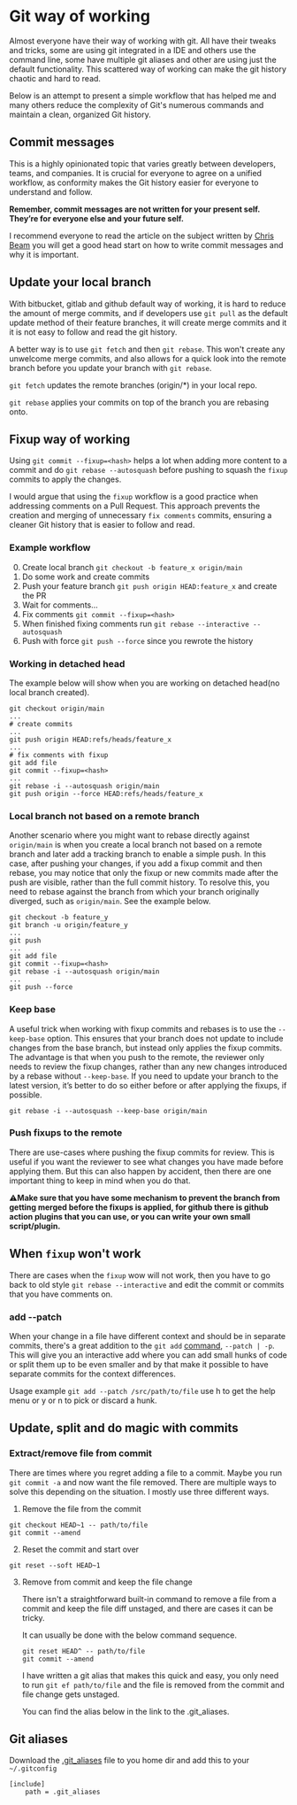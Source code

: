 # Git way of working
Almost everyone have their way of working with git. All have their tweaks and
tricks, some are using git integrated in a IDE and others use the command line,
some have multiple git aliases and other are using just the default
functionality. This scattered way of working can make the git history chaotic
and hard to read.

Below is an attempt to present a simple workflow that has helped me and many
others reduce the complexity of Git's numerous commands and maintain a clean,
organized Git history.

## Commit messages
This is a highly opinionated topic that varies greatly between developers,
teams, and companies. It is crucial for everyone to agree on a unified
workflow, as conformity makes the Git history easier for everyone to understand
and follow.

__Remember, commit messages are not written for your present self. They’re for
everyone else and your future self.__

I recommend everyone to read the article on the subject written by [Chris Beam](https://chris.beams.io/posts/git-commit/#imperative)
you will get a good head start on how to write commit messages and why it is
important.

## Update your local branch
With bitbucket, gitlab and github default way of working, it is hard to reduce
the amount of merge commits, and if developers use `git pull` as the default
update method of their feature branches, it will create merge commits and it
it is not easy to follow and read the git history.

A better way is to use `git fetch` and then `git rebase`. This won't create any
unwelcome merge commits, and also allows for a quick look into the remote
branch before you update your branch with `git rebase`.

`git fetch` updates the remote branches (origin/*) in your local repo.

`git rebase` applies your commits on top of the branch you are
rebasing onto.

## Fixup way of working
Using `git commit --fixup=<hash>` helps a lot when adding more content to a
commit and do `git rebase --autosquash` before pushing to
squash the `fixup` commits to apply the changes.

I would argue that using the `fixup` workflow is a good practice when addressing
comments on a Pull Request. This approach prevents the creation and merging of
unnecessary `fix comments` commits, ensuring a cleaner Git history that is
easier to follow and read.

### Example workflow
0. Create local branch `git checkout -b feature_x origin/main`
1. Do some work and create commits
2. Push your feature branch `git push origin HEAD:feature_x` and create the PR
3. Wait for comments...
4. Fix comments `git commit --fixup=<hash>`
5. When finished fixing comments run `git rebase --interactive --autosquash`
6. Push with force `git push --force` since you rewrote the history

### Working in detached head
The example below will show when you are working on detached head(no local
branch created).

```
git checkout origin/main
...
# create commits
...
git push origin HEAD:refs/heads/feature_x
...
# fix comments with fixup
git add file
git commit --fixup=<hash>
...
git rebase -i --autosquash origin/main
git push origin --force HEAD:refs/heads/feature_x
```

### Local branch not based on a remote branch
Another scenario where you might want to rebase directly against `origin/main` is
when you create a local branch not based on a remote branch and later add a
tracking branch to enable a simple push. In this case, after pushing your
changes, if you add a fixup commit and then rebase, you may notice that only
the fixup or new commits made after the push are visible, rather than the full
commit history. To resolve this, you need to rebase against the branch from
which your branch originally diverged, such as `origin/main`. See the example
below.

```
git checkout -b feature_y
git branch -u origin/feature_y
...
git push
...
git add file
git commit --fixup=<hash>
git rebase -i --autosquash origin/main
...
git push --force

```

### Keep base
A useful trick when working with fixup commits and rebases is to use the
`--keep-base` option. This ensures that your branch does not update to include
changes from the base branch, but instead only applies the fixup commits. The
advantage is that when you push to the remote, the reviewer only needs to
review the fixup changes, rather than any new changes introduced by a rebase
without `--keep-base`. If you need to update your branch to the latest version,
it’s better to do so either before or after applying the fixups, if possible.

```
git rebase -i --autosquash --keep-base origin/main
```

### Push fixups to the remote
There are use-cases where pushing the fixup commits for review. This is useful
if you want the reviewer to see what changes you have made before applying
them. But this can also happen by accident, then there are one important thing
to keep in mind when you do that.

:warning:__Make sure that you have some mechanism to prevent the branch from getting
merged before the fixups is applied, for github there is github action plugins
that you can use, or you can write your own small script/plugin.__


## When `fixup` won't work
There are cases when the `fixup` wow will not work, then you have to go back to
old style `git rebase --interactive` and edit the commit or commits that you
have comments on.

### add --patch
When your change in a file have different context and should be in separate
commits, there's a great addition to the `git add` [command](https://git-scm.com/docs/git-add#Documentation/git-add.txt---patch), `--patch | -p`.
This will give you an interactive add where you can add small hunks of code or split
them up to be even smaller and by that make it possible to have separate commits
for the context differences.

Usage example `git add --patch /src/path/to/file`
use h to get the help menu or y or n to pick or discard a hunk.

## Update, split and do magic with commits

### Extract/remove file from commit
There are times where you regret adding a file to a commit. Maybe you run
`git commit -a` and now want the file removed.
There are multiple ways to solve this depending on the situation.
I mostly use three different ways.

1. Remove the file from the commit
```
git checkout HEAD~1 -- path/to/file
git commit --amend
```

2. Reset the commit and start over
```
git reset --soft HEAD~1
```

3. Remove from commit and keep the file change

   There isn't a straightforward built-in command to remove a file from a commit
   and keep the file diff unstaged, and there are cases it can be tricky.

   It can usually be done with the below command sequence.
   ```
   git reset HEAD^ -- path/to/file
   git commit --amend
   ```

   I have written a git alias that makes this quick and easy, you only need to run
   `git ef path/to/file` and the file is removed from the commit and file change
   gets unstaged.

   You can find the alias below in the link to the .git_aliases.

## Git aliases
Download the [.git_aliases](https://raw.githubusercontent.com/hk4n/hk4n.github.io/refs/heads/main/git-wow/.git_aliases) file to you home dir and add this to your `~/.gitconfig`
```
[include]
    path = .git_aliases
```
